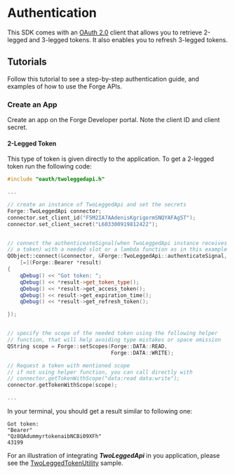 # Authentication

This SDK comes with an <a
href="https://developer.autodesk.com/en/docs/oauth/v2/overview/"
target="_blank">OAuth 2.0</a> client that allows you to retrieve
2-legged and 3-legged tokens. It also enables you to refresh 3-legged
tokens.
 <!--This tutorial uses both 2-legged and 3-legged tokens for calling
different Data Management endpoints.
-->

## Tutorials
Follow this tutorial to see a step-by-step authentication guide, and
examples of how to use the Forge APIs.

### Create an App

Create an app on the Forge Developer portal. Note the client ID and
client secret.

#### 2-Legged Token

This type of token is given directly to the application. To get a
2-legged token run the following code:

```cpp
#include "oauth/twoleggedapi.h"

...

// create an instance of TwoLeggedApi and set the secrets
Forge::TwoLeggedApi connector;
connector.set_client_id("F5M2IA7AAdenisKgrigormSNQYAFAg5T");
connector.set_client_secret("L603300919812422");


// connect the authenticeateSignal(when TwoLeggedApi instance receives
// a token) with a needed slot or a lambda function as in this example 
QObject::connect(&connector, &Forge::TwoLeggedApi::authenticateSignal,
    [=](Forge::Bearer *result)
{
    qDebug() << "Got token: ";
    qDebug() << *result->get_token_type();
    qDebug() << *result->get_access_token();
    qDebug() << result->get_expiration_time();
    qDebug() << *result->get_refresh_token();

});


// specify the scope of the needed token using the following helper
// function, that will help avoiding type mistakes or space omission
QString scope = Forge::setScopes(Forge::DATA::READ, 
                                 Forge::DATA::WRITE);

// Request a token with mentioned scope
// if not using helper function, you can call directly with
// connector.getTokenWithScope("data:read data:write");
connector.getTokenWithScope(scope);

...

```
In your terminal, you should get a result similar to following one:
```
Got token:
"Bearer"
"Qz8QAdummyrtokenaibNCBi09XFh"
43199
```

For an illustration of integrating ***TwoLeggedApi*** in you application,
 please see the [TwoLeggedTokenUtility](../../samples/TwoLeggedTokenUtility) sample.
